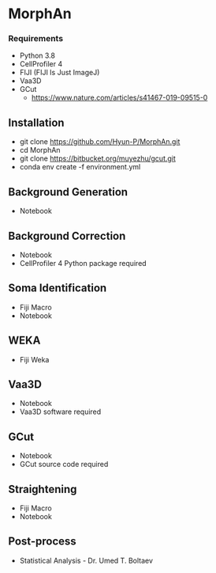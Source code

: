 # MorphAn

### Requirements
  * Python 3.8
  * CellProfiler 4
  * FIJI (FIJI Is Just ImageJ)
  * Vaa3D
  * GCut
    * https://www.nature.com/articles/s41467-019-09515-0

## Installation
  * git clone https://github.com/Hyun-P/MorphAn.git
  * cd MorphAn
  * git clone https://bitbucket.org/muyezhu/gcut.git
  * conda env create -f environment.yml

## Background Generation
  * Notebook

## Background Correction
  * Notebook
  * CellProfiler 4 Python package required

## Soma Identification
  * Fiji Macro
  * Notebook

## WEKA
  * Fiji Weka

## Vaa3D
  * Notebook
  * Vaa3D software required

## GCut
  * Notebook
  * GCut source code required

## Straightening
  * Fiji Macro
  * Notebook

## Post-process
  * Statistical Analysis - Dr. Umed T. Boltaev
